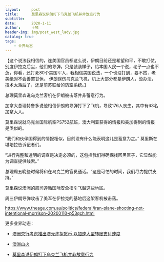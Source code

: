 ```yaml
---
layout:     post
title:      莫里森说伊朗打下乌克兰飞机并非故意行为
subtitle:   
date:       2020-1-11
author:     土猪
header-img: img/post_west_lady.jpg
catalog: true
tags:
    - 业界动态
---
```



【这个说法我相信的，连美国官员都这么说，伊朗目前还是希望和平，不敢打仗，别度伊拉克后尘，他们的导弹，只是装装样子，给本国人民一个说，老子一点也不怂，你看，还打死80个美国军人，我相信美国说法，一个也没打到，要不然，老美绝对不会善罢甘休。 伊朗误伤乌克兰飞机，机上大部分都是伊朗人，没办法，技术太落后了，还是前苏联给的防空系统。】


总理莫里森说乌克兰客机在伊朗被击落并非蓄意行为。

加拿大总理特鲁多说他相信伊朗的导弹打下了飞机，导致176人丧生，其中有63名加拿大人。

莫里森说就乌克兰国际航空PS752航班，澳大利亚获得的情报和美加得到的情报是类似的。

“我们和伙伴国得到的情报相似，目前没有什么能表明这儿是蓄意为之。” 莫里斯在堪培拉告诉记者们。

“进行完整和透明的调查是决定必须的，这包括我们得确保找回黑匣子，它显然能为调查提供线索。”

总理周五晚些时候将和在乌克兰的官员通话。“这是可怕的时间，我们尽力提供支持。”

莫里森说澳洲的航司遵循国际安全指引飞越这些地区。

周三伊朗导弹攻击了美军在伊拉克的基地后这架客机被击落。

https://www.theage.com.au/politics/federal/iran-plane-shooting-not-intentional-morrison-20200110-p53qch.html


更多业界动态：

- [澳洲央行考虑推出澳元虚拟货币 以加速大型转账支付速度](http://livinginau.life/2020/01/12/%E6%BE%B3%E6%B4%B2%E5%A4%AE%E8%A1%8C%E8%80%83%E8%99%91%E6%8E%A8%E5%87%BA%E6%BE%B3%E5%85%83%E8%99%9A%E6%8B%9F%E8%B4%A7%E5%B8%81/)

- [澳洲山火](http://livinginau.life/2020/01/11/%E6%BE%B3%E6%B4%B2%E5%B1%B1%E7%81%AB/)

- [莫里森说伊朗打下乌克兰飞机并非故意行为](http://livinginau.life/2020/01/11/%E4%BC%8A%E6%9C%97%E6%89%93%E4%B8%8B%E4%B9%8C%E5%85%8B%E5%85%B0%E9%A3%9E%E6%9C%BA%E5%B9%B6%E9%9D%9E%E6%95%85%E6%84%8F%E8%A1%8C%E4%B8%BA/)

